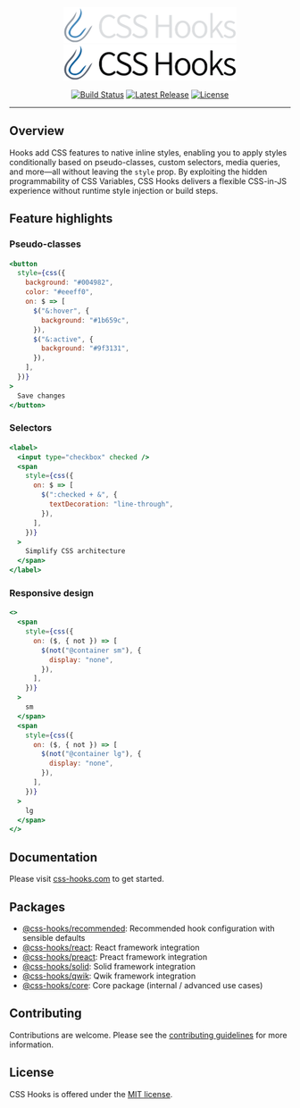 <p align="center">
  <!-- npm-remove -->
  <a href="https://css-hooks.com/#gh-dark-mode-only" target="_blank">
    <img alt="CSS Hooks" src="https://raw.githubusercontent.com/css-hooks/css-hooks/HEAD/.github/logo-dark.svg" width="310" height="64" style="max-width: 100%;">
  </a>
  <!-- /npm-remove -->
  <a href="https://css-hooks.com/#gh-light-mode-only" target="_blank">
    <img alt="CSS Hooks" src="https://raw.githubusercontent.com/css-hooks/css-hooks/HEAD/.github/logo-light.svg" width="310" height="64" style="max-width: 100%;">
  </a>
</p>

<p align="center">
  <a href="https://github.com/css-hooks/css-hooks/actions/workflows/ci.yml"><img src="https://img.shields.io/github/actions/workflow/status/css-hooks/css-hooks/ci.yml?branch=master" alt="Build Status"></a>
  <a href="https://www.npmjs.com/org/css-hooks"><img src="https://img.shields.io/npm/v/@css-hooks%2Fcore.svg" alt="Latest Release"></a>
  <a href="https://github.com/css-hooks/css-hooks/blob/master/LICENSE"><img src="https://img.shields.io/npm/l/css-hooks.svg" alt="License"></a>
</p>

---

## Overview

Hooks add CSS features to native inline styles, enabling you to apply styles
conditionally based on pseudo-classes, custom selectors, media queries, and
more—all without leaving the `style` prop. By exploiting the hidden
programmability of CSS Variables, CSS Hooks delivers a flexible CSS-in-JS
experience without runtime style injection or build steps.

## Feature highlights

### Pseudo-classes

```jsx
<button
  style={css({
    background: "#004982",
    color: "#eeeff0",
    on: $ => [
      $("&:hover", {
        background: "#1b659c",
      }),
      $("&:active", {
        background: "#9f3131",
      }),
    ],
  })}
>
  Save changes
</button>
```

### Selectors

```jsx
<label>
  <input type="checkbox" checked />
  <span
    style={css({
      on: $ => [
        $(":checked + &", {
          textDecoration: "line-through",
        }),
      ],
    })}
  >
    Simplify CSS architecture
  </span>
</label>
```

### Responsive design

```jsx
<>
  <span
    style={css({
      on: ($, { not }) => [
        $(not("@container sm"), {
          display: "none",
        }),
      ],
    })}
  >
    sm
  </span>
  <span
    style={css({
      on: ($, { not }) => [
        $(not("@container lg"), {
          display: "none",
        }),
      ],
    })}
  >
    lg
  </span>
</>
```

## Documentation

Please visit [css-hooks.com](https://css-hooks.com) to get started.

## Packages

- [@css-hooks/recommended](packages/recommended): Recommended hook configuration
  with sensible defaults
- [@css-hooks/react](https://github.com/css-hooks/css-hooks/tree/master/packages/react):
  React framework integration
- [@css-hooks/preact](https://github.com/css-hooks/css-hooks/tree/master/packages/preact):
  Preact framework integration
- [@css-hooks/solid](https://github.com/css-hooks/css-hooks/tree/master/packages/solid):
  Solid framework integration
- [@css-hooks/qwik](https://github.com/css-hooks/css-hooks/tree/master/packages/qwik):
  Qwik framework integration
- [@css-hooks/core](https://github.com/css-hooks/css-hooks/tree/master/packages/core):
  Core package (internal / advanced use cases)

## Contributing

Contributions are welcome. Please see the
[contributing guidelines](CONTRIBUTING.md) for more information.

## License

CSS Hooks is offered under the [MIT license](LICENSE).

